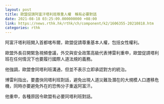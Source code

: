 ```yaml
---
layout: post
title: 歐盟促請阿富汗塔利班尊重人權　稱有必要對話
date: 2021-08-18 03:25:09.000000000 +08:00
link: https://news.rthk.hk/rthk/ch/component/k2/1606355-20210818.htm
categories: rthk
---
```


阿富汗塔利班開入首都喀布爾，歐盟促請尊重基本人權，包括女性權利。

歐盟外長召開緊急視頻會議，外交與安全政策高級代表博雷利重申，歐盟促請塔利班在任何情況下也要履行國際人道法規的義務。

他強調，歐盟會同塔利班溝通，但並不表示立即承認對方的統治。

博雷利指出，要盡快同塔利班對話，避免出現人道災難及潛在的大規模人口遷移危機，同時亦要避免外在的恐怖分子重返阿富汗。

他重申，各種原因令歐盟有必要同塔利班對話。
